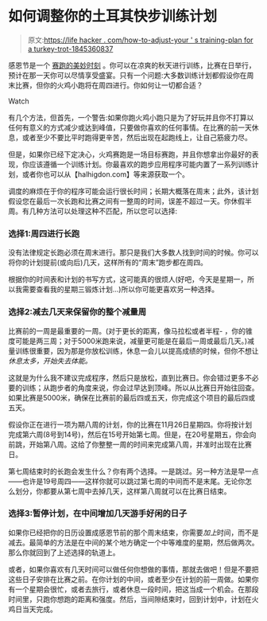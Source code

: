 # 如何调整你的土耳其快步训练计划

> 原文:[https://life hacker . com/how-to-adjust-your ' s training-plan for a turkey-trot-1845360837](https://lifehacker.com/how-to-adjust-your-training-plan-for-a-turkey-trot-1845360837)

感恩节是一个 [赛跑的美妙时刻](https://lifehacker.com/introducing-the-turkey-trot-throwdown-let-s-run-togeth-1787445111) 。你可以在凉爽的秋天进行训练，比赛在日举行，预计在那一天你可以尽情享受盛宴。只有一个问题:大多数训练计划都假设你在周末比赛，但你的火鸡小跑将在周四进行。你如何让一切都合适？

Watch

有几个方法，但首先，一个警告:如果你跑火鸡小跑只是为了好玩并且你不打算以任何有意义的方式减少或达到峰值，只要做你喜欢的任何事情。在比赛的前一天休息，或者至少不要比平时跑得更辛苦，然后出现在起跑线上，让自己筋疲力尽。

但是，如果你已经下定决心，火鸡赛跑是一场目标赛跑，并且你想拿出你最好的表现，你应该遵循一个训练计划。你最喜欢的跑步应用程序可能内置了一系列训练计划，或者你也可以从【halhigdon.com】等来源获取一个。

调度的麻烦在于你的程序可能会运行很长时间；长期大概落在周末；此外，该计划假设您在最后一次长跑和比赛之间有一整周的时间，误差不超过一天。你休假半周。有几种方法可以处理这种不匹配，所以您可以选择:

### 选择1:周四进行长跑

没有法律规定长跑必须在周末进行。那只是我们大多数人找到时间的时候。你可以将你的计划提前(或向后)几天，这样所有的“周末”跑步都在周四。

根据你的时间表和计划的书写方式，这可能真的很烦人(好吧，今天是星期一，所以我需要查看我的星期三锻炼计划...)所以你可能更喜欢另一种选择。

### 选择2:减去几天来保留你的整个减量周

比赛前的一周是最重要的一周。(对于更长的距离，像马拉松或者半程- ，你的锥度可能是两三周；对于5000米跑来说，减量更可能是在最后一周或最后几天。)减量训练很重要，因为那是你放松训练，休息一会儿以提高成绩的时候，但你不想让*休息太多，开始失去体能。*

这就是为什么我不建议完成程序，然后只是放松，直到比赛日。你会错过更多不必要的训练；从跑步者的角度来说，你会过早达到顶峰。所以从比赛日开始往回查。如果比赛是5000米，确保在比赛前的最后四或五天，你完成这个项目的最后四或五天。

假设你正在进行一项为期八周的计划，你的比赛在11月26日星期四。你将按计划完成第六周(8号到14号)，然后在15号开始第七周。但是，在20号星期五，你会向前跳，开始第八周。这给了你整整一周的时间来完成第八周，并准时出现在比赛日。

第七周结束时的长跑会发生什么？你有两个选择。一是跳过。另一种方法是早一点——也许是19号周四——这样你就可以跳过第七周的中间而不是末尾。无论你怎么划分，你都要从第七周中去掉几天，这样第八周就可以在比赛日结束。

### 选择3:暂停计划，在中间增加几天游手好闲的日子

如果你已经把你的日历设置成感恩节前的那个周末结束，你需要*加上*时间，而不是减去。最简单的方法是在中间的某个地方确定一个中等难度的星期，然后做两次。那么你就回到了上述选择的轨道上。

或者，如果你喜欢有几天时间可以做任何你想做的事情，那就去做吧！但是不要把这些日子安排在比赛之前。在你计划的中间，或者至少在计划的前一周做。如果你有一个星期会很忙，或者去旅行，或者休息一段时间，把这当成一个机会。在那段时间里，只跑你想跑的距离和强度。然后，当间隙结束时，回到计划中，计划在火鸡日当天完成。